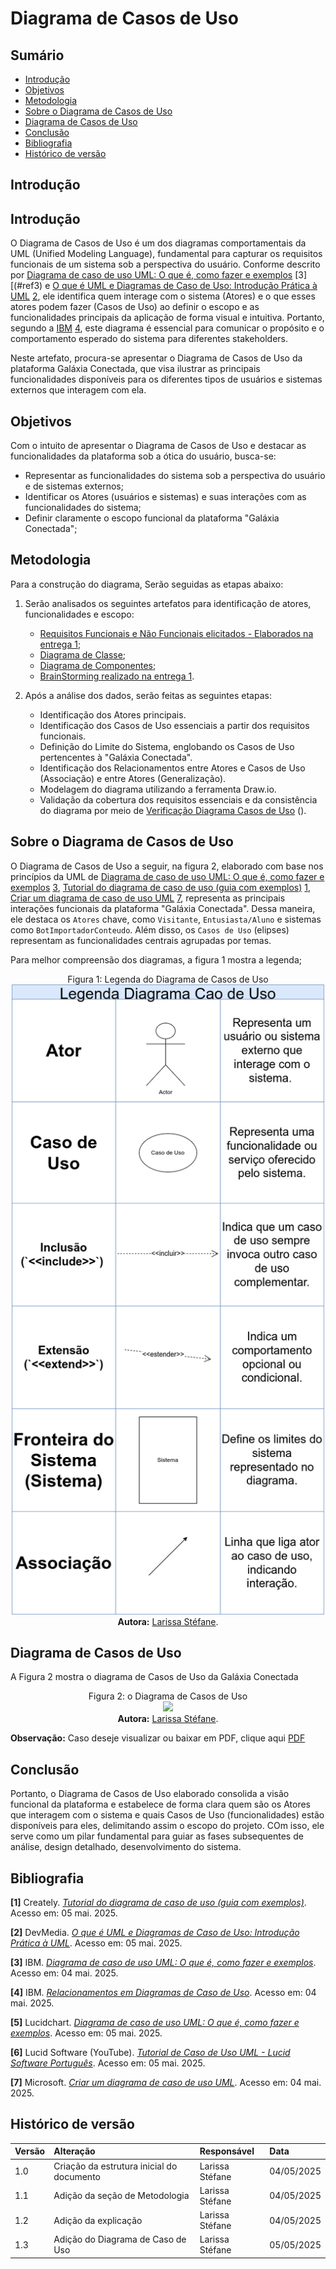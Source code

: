 # Diagrama de Casos de Uso

## Sumário

- [Introdução](#Introdução)
- [Objetivos](#Objetivos)
- [Metodologia](#Metodologia)
- [Sobre o Diagrama de Casos de Uso](#Sobre-o-Diagrama-de-Casos-de-Uso)
- [Diagrama de Casos de Uso](#Diagrama-de-Casos-de-Uso)
- [Conclusão](#Conclusão)
- [Bibliografia](#Bibliografia)
- [Histórico de versão](#Histórico-de-versão)

## Introdução


## Introdução

O Diagrama de Casos de Uso é um dos diagramas comportamentais da UML (Unified Modeling Language), fundamental para capturar os requisitos funcionais de um sistema sob a perspectiva do usuário. Conforme descrito por [Diagrama de caso de uso UML: O que é, como fazer e exemplos](https://www.lucidchart.com/pages/pt/diagrama-de-caso-de-uso-uml) [3][(#ref3) e [O que é UML e Diagramas de Caso de Uso: Introdução Prática à UML](https://www.devmedia.com.br/o-que-e-uml-e-diagramas-de-caso-de-uso-introducao-pratica-a-uml/23408) [2](#ref2), ele identifica quem interage com o sistema (Atores) e o que esses atores podem fazer (Casos de Uso) ao definir o escopo e as funcionalidades principais da aplicação de forma visual e intuitiva. Portanto, segundo a [IBM](https://www.ibm.com/docs/pt-br/rsm/7.5.0?topic=diagrams-use-case) [4](#ref4), este diagrama é essencial para comunicar o propósito e o comportamento esperado do sistema para diferentes stakeholders.

Neste artefato, procura-se apresentar o Diagrama de Casos de Uso da plataforma Galáxia Conectada, que visa ilustrar as principais funcionalidades disponíveis para os diferentes tipos de usuários e sistemas externos que interagem com ela.

## Objetivos

Com o intuito de apresentar o Diagrama de Casos de Uso e destacar as funcionalidades da plataforma sob a ótica do usuário, busca-se:

- Representar as funcionalidades do sistema sob a perspectiva do usuário e de sistemas externos;
- Identificar os Atores (usuários e sistemas) e suas interações com as funcionalidades do sistema;
- Definir claramente o escopo funcional da plataforma "Galáxia Conectada";


## Metodologia

Para a construção do diagrama, Serão seguidas as etapas abaixo:

1.  Serão analisados os seguintes artefatos para identificação de atores, funcionalidades e escopo:
    - [Requisitos Funcionais e Não Funcionais elicitados - Elaborados na entrega 1](https://unbarqdsw2025-1-turma02.github.io/2025.1-T02-_G9_GalaxiaConectada_Entrega01/#/Base/IniciativaExtra/RequisitosElicitados);
    - [Diagrama de Classe](/Modelagem/ModelagemEstatica/DiagramaClasses.md);
    - [Diagrama de Componentes](docs/Modelagem/ModelagemEstatica/DiagramaComponentes.md);
    - [BrainStorming realizado na entrega 1](https://unbarqdsw2025-1-turma02.github.io/2025.1-T02-_G9_GalaxiaConectada_Entrega01/#/Base/ArtefatoGeneralista/BrainStorm).

2.  Após a análise dos dados, serão feitas as seguintes etapas:
    * Identificação dos Atores principais.
    * Identificação dos Casos de Uso essenciais a partir dos requisitos funcionais.
    * Definição do Limite do Sistema, englobando os Casos de Uso pertencentes à "Galáxia Conectada".
    * Identificação dos Relacionamentos entre Atores e Casos de Uso (Associação) e entre Atores (Generalização).
    * Modelagem do diagrama utilizando a ferramenta Draw.io.
    * Validação da cobertura dos requisitos essenciais e da consistência do diagrama por meio de [Verificação Diagrama Casos de Uso]() ().

## Sobre o Diagrama de Casos de Uso

O Diagrama de Casos de Uso a seguir, na figura 2, elaborado com base nos princípios da UML de [Diagrama de caso de uso UML: O que é, como fazer e exemplos](https://www.ibm.com/docs/pt-br/rsm/7.5.0?topic=diagrams-use-case) [3](#ref3), [Tutorial do diagrama de caso de uso (guia com exemplos)](https://creately.com/blog/pt/diagrama/tutorial-de-diagrama-de-caso-de-uso/) [1](#ref1), [Criar um diagrama de caso de uso UML](https://support.microsoft.com/pt-br/topic/criar-um-diagrama-de-caso-de-uso-uml-92cc948d-fc74-466c-9457-e82d62ee1298) [7](#ref7), representa as principais interações funcionais da plataforma "Galáxia Conectada". Dessa maneira, ele destaca os `Atores` chave, como `Visitante`, `Entusiasta/Aluno` e sistemas como `BotImportadorConteudo`. Além disso, os `Casos de Uso` (elipses) representam as funcionalidades centrais agrupadas por temas.

Para melhor compreensão dos diagramas, a figura 1 mostra a legenda;

<div align="center">
    Figura 1: Legenda do Diagrama de Casos de Uso
    <br>
    <img src="https://raw.githubusercontent.com/UnBArqDsw2025-1-Turma02/2025.1_T02_G9_GalaxiaConectada_Entrega02/725cd7a49c5a871bc729855e9f2b824492871fed/docs/Modelagem/Imagens/LegendaCasoUso.drawio.png" width="500">
    <br>
    <b>Autora:</b> <a href="https://github.com/SkywalkerSupreme">Larissa Stéfane</a>.
    <br>
</div>

## Diagrama de Casos de Uso


A Figura 2 mostra o diagrama de Casos de Uso da Galáxia Conectada

<div align="center">
    Figura 2: o Diagrama de Casos de Uso
    <br>
    <img src="../Imagens/DiagramaCasoUsoGalaxia.drawio.png">
    <br>
    <b>Autora:</b> <a href="https://github.com/SkywalkerSupreme">Larissa Stéfane</a>.
    <br>
</div>

**Observação:** Caso deseje visualizar ou baixar em PDF, clique aqui [PDF](../Imagens/DiagramaCasoUsoGalaxia.drawio.pdf)

## Conclusão 

Portanto, o Diagrama de Casos de Uso elaborado consolida a visão funcional da plataforma e estabelece de forma clara quem são os Atores que interagem com o sistema e quais Casos de Uso (funcionalidades) estão disponíveis para eles, delimitando assim o escopo do projeto. COm isso, ele serve como um pilar fundamental para guiar as fases subsequentes de análise, design detalhado, desenvolvimento do sistema.

## Bibliografia

<a name="ref1"></a>**[1]** Creately. [*Tutorial do diagrama de caso de uso (guia com exemplos)*](https://creately.com/blog/pt/diagrama/tutorial-de-diagrama-de-caso-de-uso/). Acesso em: 05 mai. 2025.

<a name="ref2"></a>**[2]** DevMedia. [*O que é UML e Diagramas de Caso de Uso: Introdução Prática à UML*](https://www.devmedia.com.br/o-que-e-uml-e-diagramas-de-caso-de-uso-introducao-pratica-a-uml/23408). Acesso em: 05 mai. 2025.

<a name="ref3"></a>**[3]** IBM. [*Diagrama de caso de uso UML: O que é, como fazer e exemplos*](https://www.ibm.com/docs/pt-br/rsm/7.5.0?topic=diagrams-use-case). Acesso em: 04 mai. 2025.

<a name="ref4"></a>**[4]** IBM. [*Relacionamentos em Diagramas de Caso de Uso*](https://www.ibm.com/docs/pt-br/rsm/7.5.0?topic=diagrams-relationships-in-use-case). Acesso em: 04 mai. 2025.

<a name="ref5"></a>**[5]** Lucidchart. [*Diagrama de caso de uso UML: O que é, como fazer e exemplos*](https://www.lucidchart.com/pages/pt/diagrama-de-caso-de-uso-uml). Acesso em: 05 mai. 2025.

<a name="ref6"></a>**[6]** Lucid Software (YouTube). [*Tutorial de Caso de Uso UML - Lucid Software Português*](https://www.youtube.com/watch?v=ab6eDdwS3rA). Acesso em: 05 mai. 2025.

<a name="ref7"></a>**[7]** Microsoft. [*Criar um diagrama de caso de uso UML*](https://support.microsoft.com/pt-br/topic/criar-um-diagrama-de-caso-de-uso-uml-92cc948d-fc74-466c-9457-e82d62ee1298). Acesso em: 04 mai. 2025.

## Histórico de versão


| Versão | Alteração                                                                      | Responsável       | Data       |
| :----- | :----------------------------------------------------------------------------- | :---------------- | :--------- |
| 1.0    | Criação da estrutura inicial do documento                                      | Larissa Stéfane   | 04/05/2025 |
| 1.1    | Adição da seção de Metodologia                  | Larissa Stéfane   | 04/05/2025 |
| 1.2    | Adição da explicação         | Larissa Stéfane   | 04/05/2025 |
| 1.3    | Adição do Diagrama de Caso de Uso        | Larissa Stéfane   | 05/05/2025 |

